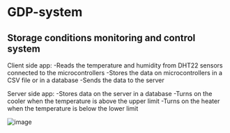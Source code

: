 # GDP-system
<h2>Storage conditions monitoring and control system</h2>

Client side app:
-Reads the temperature and humidity from DHT22 sensors connected to the microcontrollers
-Stores the data on microcontrollers in a CSV file or in a database
-Sends the data to the server

Server side app:
-Stores data on the server in a database
-Turns on the cooler when the temperature is above the upper limit
-Turns on the heater when the temperature is below the lower limit

![image](https://user-images.githubusercontent.com/100760333/156370641-e14413b5-4825-4d14-b729-ca45533d9d49.png)
